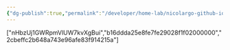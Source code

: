 ```yaml
---
{"dg-publish":true,"permalink":"/developer/home-lab/nicolargo-github-io/","noteIcon":""}
---
```


["nHbzUj1GWRpmVlUW7kvXgBui","b16ddda25e8fe7fe29028f1f02000000","2cbeffc2b648a743e96afe83f914215a"]